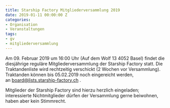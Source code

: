 ```yaml
---
title: Starship Factory Mitgliederversammlung 2019
date: 2019-01-11 00:00:00 Z
categories:
- Organisation
- Veranstaltungen
tags:
- gv
- mitgliederversammlung
---
```


Am 09. Februar 2019 um 16:00 Uhr (Auf dem Wolf 13 4052 Basel) findet die diesjährige reguläre Mitgliederversammlung der Starship Factory statt. Die Traktandenliste wird rechtzeitig verschickt (2 Wochen vor Versammlung). Traktanden können bis 05.02.2019 noch eingereicht werden, an [board@lists.starship-factory.ch](mailto:board@lists.starship-factory.ch) .

Mitglieder der Starship Factory sind hierzu herzlich eingeladen; interessierte Nichtmitglieder dürfen der Versammlung gerne beiwohnen, haben aber kein Stimmrecht.
